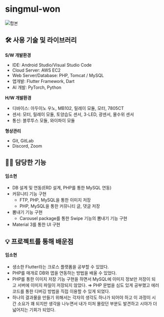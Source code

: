 # singmul-won
![합본](https://user-images.githubusercontent.com/49058833/225816234-c68984a5-1ba1-4ae2-bae9-0db8ff6ea754.png)
## 🛠️ 사용 기술 및 라이브러리

**S/W 개발환경**

- IDE: Android Studio/Visual Studio Code
- Cloud Server: AWS EC2
- Web Server/Database: PHP, Tomcat / MySQL
- 앱개발: Flutter Framework, Dart
- AI 개발: PyTorch, Python

**H/W 개발환경**

- 디바이스: 아두이노 우노, MB102, 릴레이 모듈, 모터, 7805CT
- 센서: 모터, 릴레이 모듈, 토양습도 센서, 3-LED, 광센서, 물수위 센서
- 통신: 블루투스 모듈, 와이파이 모듈

**형상관리**

- Git, GitLab
- Discord, Zoom

## 👩‍💻 담당한 기능
#### 임소현

- DB 설계 및 연동(ERD 설계, PHP를 통한 MySQL 연동)
- 커뮤니티 기능 구현
    - FTP, PHP, MySQL을 통한 이미지 저장
    - PHP, MySQL을 통한 커뮤니티 글, 댓글 저장
- 뽐내기 기능 구현
    - Carousel package를 통한 Swipe 기능의 뽐내기 기능 구현
- Material 3를 통한 UI 구현

## 💡 프로젝트를 통해 배운점
#### 임소현
- 생소한 Flutter라는 크로스 플랫폼을 공부할 수 있었다.
- PHP를 매개로 DB와 앱을 연동하는 방법을 배울 수 있었다.
- PHP를 통한 이미지 저장 기능 구현을 하면서 MySQL에 이미지 정보만 저장이 되고 서버에 이미지 파일이 저장되지 않았다. ⇒ PHP 문법을 심도 있게 공부했고 에러 코드를 통한 디버깅 방법을 직접 이용할 수 있게 되었다.
- 하나의 결과물을 만들기 위해서는 각자의 생각도 하나가 되어야 하고 이 과정이 시간 소요가 꽤 되지만 생각을 나누면서 내가 미처 몰랐던 부분도 발견하고 시야가 더 넓어지는 기회가 되었다.
